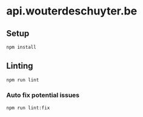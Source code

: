 # api.wouterdeschuyter.be

## Setup

```bash
npm install
```

## Linting

```bash
npm run lint
```

### Auto fix potential issues

```bash
npm run lint:fix
```
